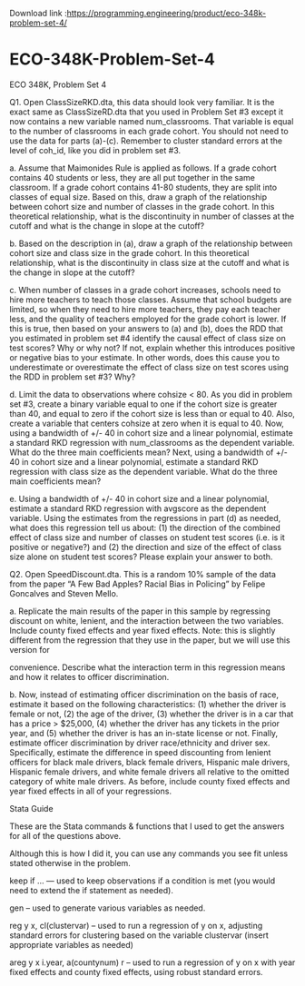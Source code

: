 Download link :https://programming.engineering/product/eco-348k-problem-set-4/


# ECO-348K-Problem-Set-4
ECO 348K, Problem Set 4

Q1. Open ClassSizeRKD.dta, this data should look very familiar. It is the exact same as ClassSizeRD.dta that you used in Problem Set #3 except it now contains a new variable named num_classrooms. That variable is equal to the number of classrooms in each grade cohort. You should not need to use the data for parts (a)-(c). Remember to cluster standard errors at the level of coh_id, like you did in problem set #3.

a. Assume that Maimonides Rule is applied as follows. If a grade cohort contains 40 students or less, they are all put together in the same classroom. If a grade cohort contains 41-80 students, they are split into classes of equal size. Based on this, draw a graph of the relationship between cohort size and number of classes in the grade cohort. In this theoretical relationship, what is the discontinuity in number of classes at the cutoff and what is the change in slope at the cutoff?

b. Based on the description in (a), draw a graph of the relationship between cohort size and class size in the grade cohort. In this theoretical relationship, what is the discontinuity in class size at the cutoff and what is the change in slope at the cutoff?

c. When number of classes in a grade cohort increases, schools need to hire more teachers to teach those classes. Assume that school budgets are limited, so when they need to hire more teachers, they pay each teacher less, and the quality of teachers employed for the grade cohort is lower. If this is true, then based on your answers to (a) and (b), does the RDD that you estimated in problem set #4 identify the causal effect of class size on test scores? Why or why not? If not, explain whether this introduces positive or negative bias to your estimate. In other words, does this cause you to underestimate or overestimate the effect of class size on test scores using the RDD in problem set #3? Why?

d. Limit the data to observations where cohsize < 80. As you did in problem set #3, create a binary variable equal to one if the cohort size is greater than 40, and equal to zero if the cohort size is less than or equal to 40. Also, create a variable that centers cohsize at zero when it is equal to 40. Now, using a bandwidth of +/- 40 in cohort size and a linear polynomial, estimate a standard RKD regression with num_classrooms as the dependent variable. What do the three main coefficients mean? Next, using a bandwidth of +/- 40 in cohort size and a linear polynomial, estimate a standard RKD regression with class size as the dependent variable. What do the three main coefficients mean?

e. Using a bandwidth of +/- 40 in cohort size and a linear polynomial, estimate a standard RKD regression with avgscore as the dependent variable. Using the estimates from the regressions in part (d) as needed, what does this regression tell us about: (1) the direction of the combined effect of class size and number of classes on student test scores (i.e. is it positive or negative?) and (2) the direction and size of the effect of class size alone on student test scores? Please explain your answer to both.

Q2. Open SpeedDiscount.dta. This is a random 10% sample of the data from the paper “A Few Bad Apples? Racial Bias in Policing” by Felipe Goncalves and Steven Mello.

a. Replicate the main results of the paper in this sample by regressing discount on white, lenient, and the interaction between the two variables. Include county fixed effects and year fixed effects. Note: this is slightly different from the regression that they use in the paper, but we will use this version for


convenience. Describe what the interaction term in this regression means and how it relates to officer discrimination.

b. Now, instead of estimating officer discrimination on the basis of race, estimate it based on the following characteristics: (1) whether the driver is female or not, (2) the age of the driver, (3) whether the driver is in a car that has a price > $25,000, (4) whether the driver has any tickets in the prior year, and (5) whether the driver is has an in-state license or not. Finally, estimate officer discrimination by driver race/ethnicity and driver sex. Specifically, estimate the difference in speed discounting from lenient officers for black male drivers, black female drivers, Hispanic male drivers, Hispanic female drivers, and white female drivers all relative to the omitted category of white male drivers. As before, include county fixed effects and year fixed effects in all of your regressions.

Stata Guide

These are the Stata commands & functions that I used to get the answers for all of the questions above.

Although this is how I did it, you can use any commands you see fit unless stated otherwise in the problem.

keep if … — used to keep observations if a condition is met (you would need to extend the if statement as needed).

gen – used to generate various variables as needed.

reg y x, cl(clustervar) – used to run a regression of y on x, adjusting standard errors for clustering based on the variable clustervar (insert appropriate variables as needed)

areg y x i.year, a(countynum) r – used to run a regression of y on x with year fixed effects and county fixed effects, using robust standard errors.
